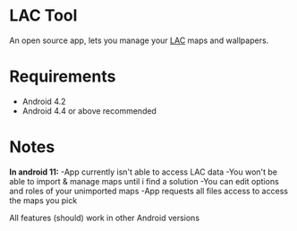 # LAC Tool
An open source app, lets you manage your <a href="https://play.google.com/store/apps/details?id=com.MA.LAC">LAC</a> maps and wallpapers.

# Requirements
- Android 4.2
- Android 4.4 or above recommended

# Notes
<b>In android 11:</b>
-App currently isn't able to access LAC data
-You won't be able to import & manage maps until i find a solution
-You can edit options and roles of your unimported maps
-App requests all files access to access the maps you pick

All features (should) work in other Android versions
